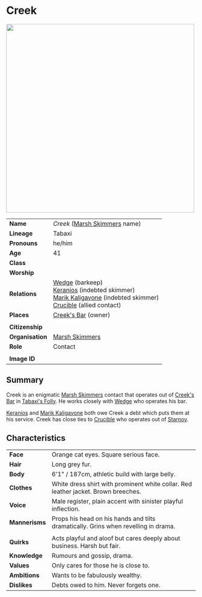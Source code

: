 # Creek

<img src="https://raw.githubusercontent.com/jesskelsall/astarus-images/main/characters/portraits/imageid.png" height="500" />

|||
| --- | --- |
| **Name** | *Creek* ([Marsh Skimmers](../organisations/criminals/marsh-skimmers.md) name) | character.3
| **Lineage** | Tabaxi |
| **Pronouns** | he/him |
| **Age** | 41 |
| **Class** | |
| **Worship** | |
| **Relations** | [Wedge](wedge.md) (barkeep)<br>[Keranios](keranios.md) (indebted skimmer)<br>[Marik Kaligavone](marik-kaligavone.md) (indebted skimmer)<br>[Crucible](crucible.md) (allied contact) |
| **Places** | [Creek's Bar](../places/buildings/inns-taverns/creeks-bar.md) (owner) |
|||
| **Citizenship** | |
| **Organisation** | [Marsh Skimmers](../organisations/criminals/marsh-skimmers.md) |
| **Role** | Contact |
|||
| **Image ID** | |

## Summary

Creek is an enigmatic [Marsh Skimmers](../organisations/criminals/marsh-skimmers.md) contact that operates out of [Creek's Bar](../places/buildings/inns-taverns/creeks-bar.md) in [Tabaxi's Folly](../places/buildings/tabaxis-folly.md). He works closely with [Wedge](wedge.md) who operates his bar.

[Keranios](keranios.md) and [Marik Kaligavone](marik-kaligavone.md) both owe Creek a debt which puts them at his service. Creek has close ties to [Crucible](crucible.md) who operates out of [Starnov](../places/settlements/cities/starnov.md).

## Characteristics

| | |
| --- | --- |
| **Face** | Orange cat eyes. Square serious face. | characteristics.2
| **Hair** | Long grey fur. |
| **Body** | 6'1" / 187cm, athletic build with large belly. |
| **Clothes** | White dress shirt with prominent white collar. Red leather jacket. Brown breeches. |
| **Voice** | Male register, plain accent with sinister playful inflection. |
| **Mannerisms** | Props his head on his hands and tilts dramatically. Grins when revelling in drama. |
| | |
| **Quirks** | Acts playful and aloof but cares deeply about business. Harsh but fair. |
| **Knowledge** | Rumours and gossip, drama. |
| **Values** | Only cares for those he is close to. |
| **Ambitions** | Wants to be fabulously wealthy. |
| **Dislikes** | Debts owed to him. Never forgets one. |
